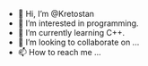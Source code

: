 - 👋 Hi, I’m @Kretostan
- 👀 I’m interested in programming.
- 🌱 I’m currently learning C++.
- 💞️ I’m looking to collaborate on ...
- 📫 How to reach me ...

<!---
Kretostan/Kretostan is a ✨ special ✨ repository because its `README.md` (this file) appears on your GitHub profile.
You can click the Preview link to take a look at your changes.
--->
